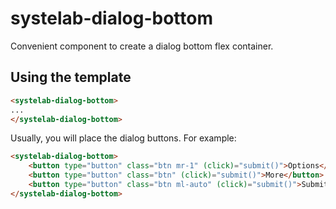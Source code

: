 # systelab-dialog-bottom

Convenient component to create a dialog bottom flex container.

## Using the template

```html
<systelab-dialog-bottom>
...
</systelab-dialog-bottom>
```

Usually, you will place the dialog buttons. For example:

```html
<systelab-dialog-bottom>
    <button type="button" class="btn mr-1" (click)="submit()">Options</button>
    <button type="button" class="btn" (click)="submit()">More</button>
    <button type="button" class="btn ml-auto" (click)="submit()">Submit</button>
</systelab-dialog-bottom>

```
